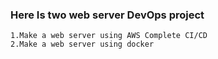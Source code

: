 ### Here Is  two web server DevOps project 
    1.Make a web server using AWS Complete CI/CD
    2.Make a web server using docker 